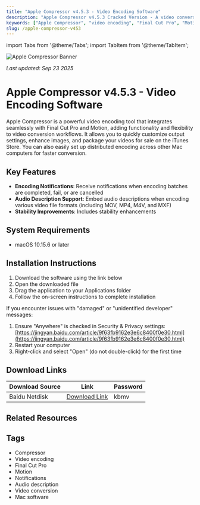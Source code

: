 ```yaml
---
title: "Apple Compressor v4.5.3 - Video Encoding Software"
description: "Apple Compressor v4.5.3 Cracked Version - A video conversion tool highly integrated with Final Cut Pro and Motion, supporting encoding notifications and audio descriptions"
keywords: ["Apple Compressor", "video encoding", "Final Cut Pro", "Motion", "notifications", "audio description", "video conversion"]
slug: /apple-compressor-v453
---
```


import Tabs from '@theme/Tabs';
import TabItem from '@theme/TabItem';

![Apple Compressor Banner](https://www.gfxcamp.com/wp-content/uploads/2020/11/Compressor-4.5.jpg)

*Last updated: Sep 23 2025*

# Apple Compressor v4.5.3 - Video Encoding Software

Apple Compressor is a powerful video encoding tool that integrates seamlessly with Final Cut Pro and Motion, adding functionality and flexibility to video conversion workflows. It allows you to quickly customize output settings, enhance images, and package your videos for sale on the iTunes Store. You can also easily set up distributed encoding across other Mac computers for faster conversion.

## Key Features

- **Encoding Notifications**: Receive notifications when encoding batches are completed, fail, or are cancelled
- **Audio Description Support**: Embed audio descriptions when encoding various video file formats (including MOV, MP4, M4V, and MXF)
- **Stability Improvements**: Includes stability enhancements

## System Requirements

- macOS 10.15.6 or later

## Installation Instructions

<Tabs>
<TabItem value="standard" label="Standard Installation">

1. Download the software using the link below
2. Open the downloaded file
3. Drag the application to your Applications folder
4. Follow the on-screen instructions to complete installation

</TabItem>
<TabItem value="troubleshooting" label="Troubleshooting Installation">

If you encounter issues with "damaged" or "unidentified developer" messages:

1. Ensure "Anywhere" is checked in Security & Privacy settings: [https://jingyan.baidu.com/article/9f63fb9162e3e6c8400f0e30.html](https://jingyan.baidu.com/article/9f63fb9162e3e6c8400f0e30.html)
2. Restart your computer
3. Right-click and select "Open" (do not double-click) for the first time

</TabItem>
</Tabs>

## Download Links

| Download Source | Link | Password |
|-----------------|------|----------|
| Baidu Netdisk | [Download Link](https://pan.baidu.com/s/12lfKvR6UJbpJBtpTu_E_TQ) | kbmv |

## Related Resources

## Tags

- Compressor
- Video encoding
- Final Cut Pro
- Motion
- Notifications
- Audio description
- Video conversion
- Mac software

